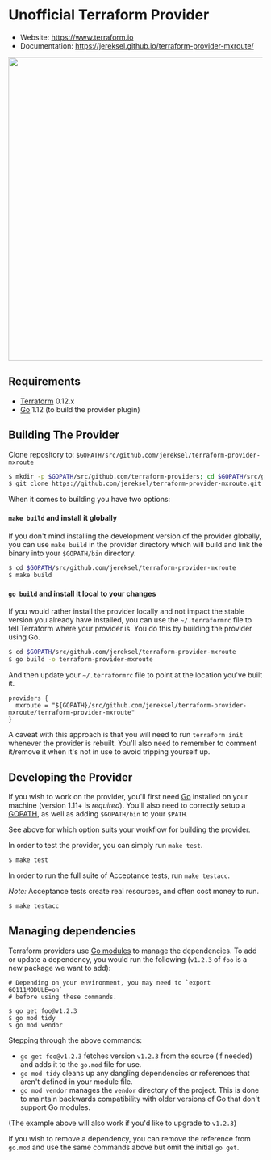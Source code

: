 # Unofficial Terraform Provider

- Website: https://www.terraform.io
- Documentation: https://jereksel.github.io/terraform-provider-mxroute/

<img src="https://cdn.rawgit.com/hashicorp/terraform-website/master/content/source/assets/images/logo-hashicorp.svg" width="600px">

## Requirements

-	[Terraform](https://www.terraform.io/downloads.html) 0.12.x
-	[Go](https://golang.org/doc/install) 1.12 (to build the provider plugin)

## Building The Provider

Clone repository to: `$GOPATH/src/github.com/jereksel/terraform-provider-mxroute`

```sh
$ mkdir -p $GOPATH/src/github.com/terraform-providers; cd $GOPATH/src/github.com/terraform-providers
$ git clone https://github.com/jereksel/terraform-provider-mxroute.git
```

When it comes to building you have two options:

#### `make build` and install it globally

If you don't mind installing the development version of the provider
globally, you can use `make build` in the provider directory which will
build and link the binary into your `$GOPATH/bin` directory.

```sh
$ cd $GOPATH/src/github.com/jereksel/terraform-provider-mxroute
$ make build
```

#### `go build` and install it local to your changes

If you would rather install the provider locally and not impact the
stable version you already have installed, you can use the
`~/.terraformrc` file to tell Terraform where your provider is. You do
this by building the provider using Go.

```sh
$ cd $GOPATH/src/github.com/jereksel/terraform-provider-mxroute
$ go build -o terraform-provider-mxroute
```

And then update your `~/.terraformrc` file to point at the location
you've built it.

```
providers {
  mxroute = "${GOPATH}/src/github.com/jereksel/terraform-provider-mxroute/terraform-provider-mxroute"
}
```

A caveat with this approach is that you will need to run `terraform
init` whenever the provider is rebuilt. You'll also need to remember to
comment it/remove it when it's not in use to avoid tripping yourself up.

## Developing the Provider

If you wish to work on the provider, you'll first need [Go](http://www.golang.org)
installed on your machine (version 1.11+ is *required*). You'll also need to
correctly setup a [GOPATH](http://golang.org/doc/code.html#GOPATH), as well
as adding `$GOPATH/bin` to your `$PATH`.

See above for which option suits your workflow for building the provider.

In order to test the provider, you can simply run `make test`.

```sh
$ make test
```

In order to run the full suite of Acceptance tests, run `make testacc`.

*Note:* Acceptance tests create real resources, and often cost money to run.

```sh
$ make testacc
```

## Managing dependencies

Terraform providers use [Go modules][go modules] to manage the
dependencies. To add or update a dependency, you would run the
following (`v1.2.3` of `foo` is a new package we want to add):

```
# Depending on your environment, you may need to `export GO111MODULE=on`
# before using these commands.

$ go get foo@v1.2.3
$ go mod tidy
$ go mod vendor
```

Stepping through the above commands:

- `go get foo@v1.2.3` fetches version `v1.2.3` from the source (if
    needed) and adds it to the `go.mod` file for use.
- `go mod tidy` cleans up any dangling dependencies or references that
  aren't defined in your module file.
- `go mod vendor` manages the `vendor` directory of the project. This is
  done to maintain backwards compatibility with older versions of Go
  that don't support Go modules.

(The example above will also work if you'd like to upgrade to `v1.2.3`)

If you wish to remove a dependency, you can remove the reference from
`go.mod` and use the same commands above but omit the initial `go get`.

[go modules]: https://github.com/golang/go/wiki/Modules